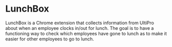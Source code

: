 # LunchBox
LunchBox is a Chrome extension that collects information from UltiPro about when an employee clocks in/out for lunch. The goal is to have a functioning way to check which employees have gone to lunch as to make it easier for other employees to go to lunch.
